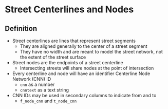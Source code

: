 # Street Centerlines and Nodes

## Definition
* Street centerlines are lines that represent street segments
  * They are aligned generally to the center of a street segment
  * They have no width and are meant to model the street network, not the extent of the street surface
* Street nodes are the endpoints of a street centerline
  * Intersecting streets will share nodes at the point of intersection
* Every centerline and node will have an identifier Centerline Node Network (CNN) ID 
  * `cnn` as a number
  * `cnntext` as a text string
* CNN IDs may be used in secondary columns to indicate from and to
  * `f_node_cnn` and `t_node_cnn`
  


